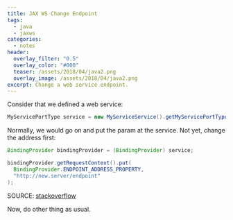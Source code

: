 ```yaml
---
title: JAX WS Change Endpoint
tags:
  - java
  - jaxws
categories:
  - notes
header:
  overlay_filter: "0.5"
  overlay_color: "#000"
  teaser: /assets/2018/04/java2.png
  overlay_image: /assets/2018/04/java2.png
excerpt: Change a web service endpoint.
---
```

Consider that we defined a web service:

```java
MyServicePortType service = new MyServiceService().getMyServicePortType();
```

Normally, we would go on and put the param at the service. Not yet, change the address first:

```java
BindingProvider bindingProvider = (BindingProvider) service;

bindingProvider.getRequestContext().put(
  BindingProvider.ENDPOINT_ADDRESS_PROPERTY,
  "http://new.server/endpoint"
);
```

SOURCE:
[stackoverflow](https://stackoverflow.com/a/3569291)

Now, do other thing as usual.
